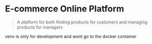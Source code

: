 # E-commerce Online Platform
> A platform for both finding products for customers and managing products for managers

venv is only for development and wont go to the docker container